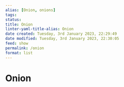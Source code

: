 ```yaml
---
alias: [Onion, onions]
tags: 
status:
title: Onion
linter-yaml-title-alias: Onion
date created: Tuesday, 3rd January 2023, 22:29:49
date modified: Tuesday, 3rd January 2023, 22:30:05
feed: show
permalink: /onion
format: list
---
```


# Onion